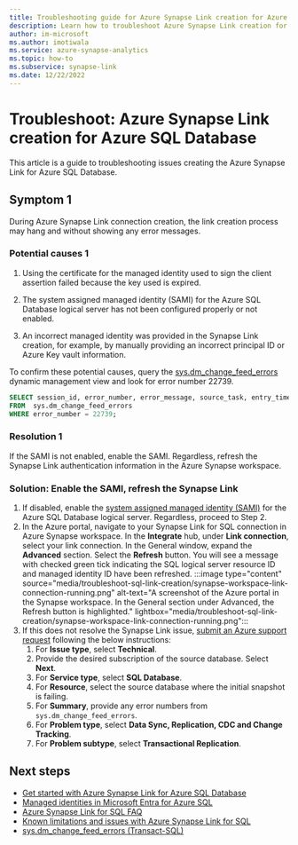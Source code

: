 ```yaml
---
title: Troubleshooting guide for Azure Synapse Link creation for Azure SQL Database 
description: Learn how to troubleshoot Azure Synapse Link creation for Azure SQL Database
author: im-microsoft
ms.author: imotiwala
ms.service: azure-synapse-analytics
ms.topic: how-to
ms.subservice: synapse-link
ms.date: 12/22/2022
---
```


# Troubleshoot: Azure Synapse Link creation for Azure SQL Database 

This article is a guide to troubleshooting issues creating the Azure Synapse Link for Azure SQL Database.

## Symptom 1

During Azure Synapse Link connection creation, the link creation process may hang and without showing any error messages.

### Potential causes 1

1. Using the certificate for the managed identity used to sign the client assertion failed because the key used is expired. 

2. The system assigned managed identity (SAMI) for the Azure SQL Database logical server has not been configured properly or not enabled.

3. An incorrect managed identity was provided in the Synapse Link creation, for example, by manually providing an incorrect principal ID or Azure Key vault information.

To confirm these potential causes, query the [sys.dm_change_feed_errors](/sql/relational-databases/system-dynamic-management-views/sys-dm-change-feed-errors) dynamic management view and look for error number 22739. 
   ```sql
   SELECT session_id, error_number, error_message, source_task, entry_time 
   FROM  sys.dm_change_feed_errors
   WHERE error_number = 22739;
   ```

### Resolution 1

If the SAMI is not enabled, enable the SAMI. Regardless, refresh the Synapse Link authentication information in the Azure Synapse workspace.

### Solution: Enable the SAMI, refresh the Synapse Link

1. If disabled, enable the [system assigned managed identity (SAMI)](/azure/azure-sql/database/authentication-azure-ad-user-assigned-managed-identity) for the Azure SQL Database logical server. Regardless, proceed to Step 2.
1. In the Azure portal, navigate to your Synapse Link for SQL connection in Azure Synapse workspace. In the **Integrate** hub, under **Link connection**, select your link connection. In the General window, expand the **Advanced** section. Select the **Refresh** button. You will see a message with checked green tick indicating the SQL logical server resource ID and managed identity ID have been refreshed.
   :::image type="content" source="media/troubleshoot-sql-link-creation/synapse-workspace-link-connection-running.png" alt-text="A screenshot of the Azure portal in the Synapse workspace. In the General section under Advanced, the Refresh button is highlighted." lightbox="media/troubleshoot-sql-link-creation/synapse-workspace-link-connection-running.png":::
1. If this does not resolve the Synapse Link issue, [submit an Azure support request](https://portal.azure.com/#blade/Microsoft_Azure_Support/HelpAndSupportBlade/newsupportrequest) following the below instructions:
    1.    For **Issue type**, select **Technical**.
    2.    Provide the desired subscription of the source database. Select **Next**.
    3.    For **Service type**, select **SQL Database**.
    4.    For **Resource**, select the source database where the initial snapshot is failing.
    5.    For **Summary**, provide any error numbers from `sys.dm_change_feed_errors`.
    6.    For **Problem type**, select **Data Sync, Replication, CDC and Change Tracking**.
    7.    For **Problem subtype**, select **Transactional Replication**.

<!---

## Symptom 2

During Azure Synapse Link connection creation, the link creation process may hang and without showing any error messages.

### Potential causes 2

1. The subscription moved from one tenant to another, and the system-assigned managed identity (SAMI) is no longer valid. The SAMI does not appear in the Azure AD in the new tenant. 

### Resolution 2

Disable and re-enable the SAMI for the Azure SQL logical server.

### Solution 2 via the Azure portal

1. In the Azure portal, navigate to your Azure SQL Server. Select **Identity** under **Security** on the left side bar.
1. Review the **Status** setting for **system assigned managed identity** (SAMI).
1. Set the **Status** to **On** to create and enable the SAMI. 
   1. If the **Status** is already set to **On**, change it temporarily to **Off** and, then set it back to **On**.
   :::image type="content" source="media/troubleshoot-sql-link-creation/system-assigned-managed-identity-status.png" alt-text="A screenshot of the Azure portal where the system assigned managed identity can be enabled." lightbox="media/troubleshoot-sql-link-creation/system-assigned-managed-identity-status.png":::
1. In the Azure portal, navigate to your Synapse Link for SQL connection in Azure Synapse Workspace. In the **Integrate** hub, under **Link connection**, select your link connection. In the General window, expand the **Advanced** section. Select the **Refresh** button. You will see a message with checked green tick indicating the SQL logical server resource ID and Managed identity ID have been refreshed.
   :::image type="content" source="media/troubleshoot-sql-link-creation/synapse-workspace-link-connection-running.png" alt-text="A screenshot of the Azure portal in the Synapse workspace. In the General section under Advanced, the Refresh button is highlighted." lightbox="media/troubleshoot-sql-link-creation/synapse-workspace-link-connection-running.png":::

### Solution 2 via PowerShell

1. Remove the stale identity from the Azure SQL Database logical server using the Az.Sql cmdlet [Set-AzSqlServer](/powershell/module/az.sql/set-azsqlserver). Set `-IdentityType 'None'`.
   ```powershell
   Set-AzSqlServer -AssignIdentity -ResourceGroupName '<resource group>' `
   -ServerName '<server name>' -IdentityType 'None'
   ```
1. Set a new SAMI with `Set-AzSqlServer`, set `-IdentityType 'SystemAssigned'`.
   ```powershell
   Set-AzSqlServer-ResourceGroupName '<resource group>' -ServerName '<server name>' `
   -AssignIdentity -IdentityType 'SystemAssigned'
   ```
1. In the Azure portal, navigate to your Synapse Link for SQL connection in Azure Synapse Workspace. In the **Integrate** hub, under **Link connection**, select your link connection. In the General window, expand the **Advanced** section. Select the **Refresh** button. You will see a message with checked green tick indicating the SQL logical server resource ID and Managed identity ID have been refreshed.
   :::image type="content" source="media/troubleshoot-sql-link-creation/synapse-workspace-link-connection-running.png" alt-text="A screenshot of the Azure portal in the Synapse workspace. In the General section under Advanced, the Refresh button is highlighted." lightbox="media/troubleshoot-sql-link-creation/synapse-workspace-link-connection-running.png":::

-->

## Next steps

 - [Get started with Azure Synapse Link for Azure SQL Database](../connect-synapse-link-sql-database.md)
 - [Managed identities in Microsoft Entra for Azure SQL](/azure/azure-sql/database/authentication-azure-ad-user-assigned-managed-identity)
 - [Azure Synapse Link for SQL FAQ](../faq.yml)
 - [Known limitations and issues with Azure Synapse Link for SQL](../synapse-link-for-sql-known-issues.md)
 - [sys.dm_change_feed_errors (Transact-SQL)](/sql/relational-databases/system-dynamic-management-views/sys-dm-change-feed-errors)
